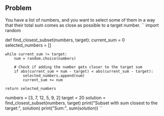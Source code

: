 ## Problem
You have a list of numbers, and you want to select some of them in a way that their total sum comes as close as possible to a target number.
``
import random

def find_closest_subset(numbers, target):
    current_sum = 0
    selected_numbers = []
    
    while current_sum != target:
        num = random.choice(numbers)
        
        # Check if adding the number gets closer to the target sum
        if abs(current_sum + num - target) < abs(current_sum - target):
            selected_numbers.append(num)
            current_sum += num
    
    return selected_numbers

numbers = [3, 7, 12, 5, 9, 2]
target = 20
solution = find_closest_subset(numbers, target)
print("Subset with sum closest to the target:", solution)
print("Sum:", sum(solution))
``
